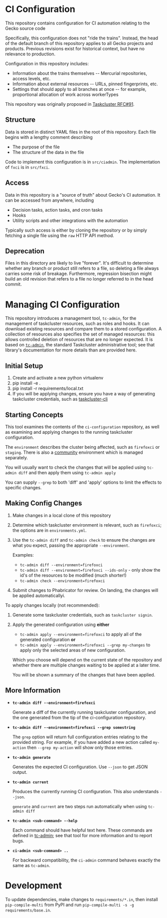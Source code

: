 # CI Configuration

This repository contains configuration for CI automation relating to the Gecko
source code

Specifically, this configuration does not "ride the trains".  Instead, the head
of the default branch of this repository applies to all Gecko projects and
products.  Previous revisions exist for historical context, but have no
relevance to production.

Configuration in this repository includes:

* Information about the trains themselves -- Mercurial repositories, access
  levels, etc.
* Information about external resources -- URLs, pinned fingerprints, etc.
* Settings that should apply to all branches at once -- for example,
  proportional allocation of work across workerTypes

This repository was originally proposed in [Taskcluster
RFC#91](https://github.com/taskcluster/taskcluster-rfcs/issues/91).

## Structure

Data is stored in distinct YAML files in the root of this repository.  Each
file begins with a lengthy comment describing

* The purpose of the file
* The structure of the data in the file

Code to implement this configuration is in `src/ciadmin`.  The implementation
of `fxci` is in `src/fxci`.

## Access

Data in this repository is a "source of truth" about Gecko's CI automation.  It
can be accessed from anywhere, including

* Decision tasks, action tasks, and cron tasks
* Hooks
* Utility scripts and other integrations with the automation

Typically such access is either by cloning the repository or by simply fetching
a single file using the `raw` HTTP API method.

## Deprecation

Files in this directory are likely to live "forever".  It's difficult to
determine whether any branch or product still refers to a file, so deleting a
file always carries some risk of breakage.  Furthermore, regression bisection
might build an old revision that refers to a file no longer referred to in the
head commit.

# Managing CI Configuration

This repository introduces a management tool, `tc-admin`, for the management of
taskcluster resources, such as roles and hooks. It can download existing
resources and compare them to a stored configuration.  A collection of
resources also specifies the set of managed resources: this allows controlled
deletion of resources that are no longer expected.  It is based on
[`tc-admin`](https://github.com/taskcluster/tc-admin), the standard Taskcluster
administrative tool; see that library's documentation for more details than are
provided here.

## Initial Setup

1. Create and activate a new python virtualenv
1. pip install -e .
1. pip install -r requirements/local.txt
1. If you will be applying changes, ensure you have a way of generating
   taskcluster credentials, such as
   [taskcluster-cli](https://github.com/taskcluster/taskcluster/releases)

## Starting Concepts

This tool examines the contents of the `ci-configuration` repository, as well
as examining and applying changes to the running taskcluster configuration.

The `environment` describes the cluster being affected, such as `firefoxci` or
`staging`. There is also a
[community](https://github.com/mozilla/community-tc-config/) environment which
is managed separately.

You will usually want to check the changes that will be applied using `tc-admin
diff` and then apply them using `tc-admin apply`

You can supply `--grep` to both 'diff' and 'apply' options to limit the effects
to specific changes.

## Making Config Changes

1. Make changes in a local clone of this repository
1. Determine which taskcluster environment is relevant, such as `firefoxci`;
   the options are in `environments.yml`.
1. Use the `tc-admin diff` and `tc-admin check` to ensure the changes are what
   you expect, passing the appropriate `--environment`.

   Examples:

   * `tc-admin diff --environment=firefoxci`
   * `tc-admin diff --environment=firefoxci --ids-only` - only show the id's of
     the resources to be modified (much shorter!)
   * `tc-admin check --environment=firefoxci`

1. Submit changes to Phabricator for review.  On landing, the changes will be
   applied automaticallyi.

To apply changes locally (not recommended):

1. Generate some taskcluster credentials, such as `taskcluster signin`.
1. Apply the generated configuration using **either**
   * `tc-admin apply --environment=firefoxci` to apply all of the generated
     configuration **or**
   * `tc-admin apply --environment=firefoxci --grep my-changes` to apply only
     the selected areas of new configuration.

   Which you choose will depend on the current state of the repository and
   whether there are multiple changes waiting to be applied at a later time.

   You will be shown a summary of the changes that have been applied.

## More Information

* **`tc-admin diff --environment=firefoxci`**

   Generate a diff of the currently running taskcluster configuration, and the
   one generated from the tip of the ci-configuration repository.

* **`tc-admin diff --environment=firefoxci --grep somestring`**

   The `grep` option will return full configuration entries relating to the
   provided string. For example, if you have added a new action called `my-action`
   then `--grep my-action` will show only those entries.

* **`tc-admin generate`**

   Generates the expected CI configuration. Use `--json` to get JSON output.

* **`tc-admin current`**

   Produces the currently running CI configuration. This also understands
   `--json`.

   `generate` and `current` are two steps run automatically when using `tc-admin
   diff`

* **`tc-admin <sub-command> --help`**

  Each command should have helpful text here.  These commands are defined in
  [tc-admin](https://github.com/taskcluster/tc-admin); see that tool for more
  information and to report bugs.

* **`ci-admin <sub-command> ..`**

  For backward compatibility, the `ci-admin` command behaves exactly the same
  as `tc-admin`.

# Development

To update dependencies, make changes to `requirements/*.in`, then install
`pip-compile-multi` from PyPI and run `pip-compile-multi -s -g
requirements/base.in`.

